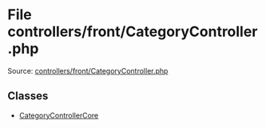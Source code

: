 File controllers/front/CategoryController.php
=========

Source: [controllers/front/CategoryController.php](https://github.com/PrestaShop/PrestaShop/blob/1.5.3.0/controllers/front/CategoryController.php)


Classes
-------

* [CategoryControllerCore](class.CategoryControllerCore.md)

